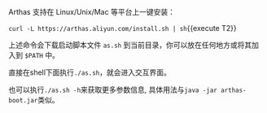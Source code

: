 Arthas 支持在 Linux/Unix/Mac 等平台上一键安装：

`curl -L https://arthas.aliyun.com/install.sh | sh`{{execute T2}}

上述命令会下载启动脚本文件 `as.sh` 到当前目录，你可以放在任何地方或将其加入到 `$PATH` 中。

直接在shell下面执行`./as.sh`，就会进入交互界面。

也可以执行`./as.sh -h`来获取更多参数信息, 具体用法与`java -jar arthas-boot.jar`类似。
